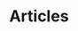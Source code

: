 ---
layout: listing
navOrder: 2
title: Articles
permalink: /articles/

postSrc: articles

asideModules:
  - ad_cluster
  - subscribe
  - about_author

heading: Articles about programming & creative software development
---